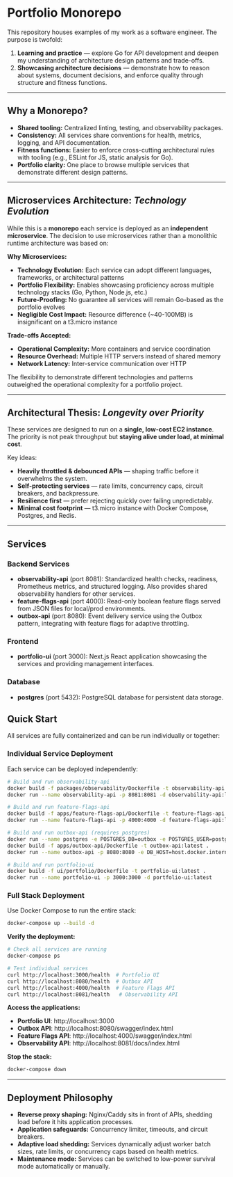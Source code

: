 # Portfolio Monorepo

This repository houses examples of my work as a software engineer. The purpose is twofold:

1. **Learning and practice** — explore Go for API development and deepen my understanding of architecture design patterns and trade-offs.
2. **Showcasing architecture decisions** — demonstrate how to reason about systems, document decisions, and enforce quality through structure and fitness functions.

---

## Why a Monorepo?

* **Shared tooling:** Centralized linting, testing, and observability packages.
* **Consistency:** All services share conventions for health, metrics, logging, and API documentation.
* **Fitness functions:** Easier to enforce cross-cutting architectural rules with tooling (e.g., ESLint for JS, static analysis for Go).
* **Portfolio clarity:** One place to browse multiple services that demonstrate different design patterns.

---

## Microservices Architecture: *Technology Evolution*

While this is a **monorepo** each service is deployed as an **independent microservice**. The decision to use microservices rather than a monolithic runtime architecture was based on:

**Why Microservices:**
* **Technology Evolution:** Each service can adopt different languages, frameworks, or architectural patterns
* **Portfolio Flexibility:** Enables showcasing proficiency across multiple technology stacks (Go, Python, Node.js, etc.)
* **Future-Proofing:** No guarantee all services will remain Go-based as the portfolio evolves
* **Negligible Cost Impact:** Resource difference (~40-100MB) is insignificant on a t3.micro instance

**Trade-offs Accepted:**
* **Operational Complexity:** More containers and service coordination
* **Resource Overhead:** Multiple HTTP servers instead of shared memory
* **Network Latency:** Inter-service communication over HTTP

The flexibility to demonstrate different technologies and patterns outweighed the operational complexity for a portfolio project.

---

## Architectural Thesis: *Longevity over Priority*

These services are designed to run on a **single, low-cost EC2 instance**.
The priority is not peak throughput but **staying alive under load, at minimal cost**.

Key ideas:

* **Heavily throttled & debounced APIs** — shaping traffic before it overwhelms the system.
* **Self-protecting services** — rate limits, concurrency caps, circuit breakers, and backpressure.
* **Resilience first** — prefer rejecting quickly over failing unpredictably.
* **Minimal cost footprint** — t3.micro instance with Docker Compose, Postgres, and Redis.

---

## Services

### Backend Services

* **observability-api** (port 8081): Standardized health checks, readiness, Prometheus metrics, and structured logging. Also provides shared observability handlers for other services.
* **feature-flags-api** (port 4000): Read-only boolean feature flags served from JSON files for local/prod environments.
* **outbox-api** (port 8080): Event delivery service using the Outbox pattern, integrating with feature flags for adaptive throttling.

### Frontend

* **portfolio-ui** (port 3000): Next.js React application showcasing the services and providing management interfaces.

### Database

* **postgres** (port 5432): PostgreSQL database for persistent data storage.

## Quick Start

All services are fully containerized and can be run individually or together:

### Individual Service Deployment

Each service can be deployed independently:

```bash
# Build and run observability-api
docker build -f packages/observability/Dockerfile -t observability-api:latest .
docker run --name observability-api -p 8081:8081 -d observability-api:latest

# Build and run feature-flags-api  
docker build -f apps/feature-flags-api/Dockerfile -t feature-flags-api:latest .
docker run --name feature-flags-api -p 4000:4000 -d feature-flags-api:latest

# Build and run outbox-api (requires postgres)
docker run --name postgres -e POSTGRES_DB=outbox -e POSTGRES_USER=postgres -e POSTGRES_PASSWORD=password -p 5432:5432 -d postgres:15
docker build -f apps/outbox-api/Dockerfile -t outbox-api:latest .
docker run --name outbox-api -p 8080:8080 -e DB_HOST=host.docker.internal -e DB_PORT=5432 -e DB_USER=postgres -e DB_PASSWORD=password -e DB_NAME=outbox -e DB_SSLMODE=disable --add-host=host.docker.internal:host-gateway -d outbox-api:latest

# Build and run portfolio-ui
docker build -f ui/portfolio/Dockerfile -t portfolio-ui:latest .
docker run --name portfolio-ui -p 3000:3000 -d portfolio-ui:latest
```

### Full Stack Deployment

Use Docker Compose to run the entire stack:

```bash
docker-compose up --build -d
```

**Verify the deployment:**
```bash
# Check all services are running
docker-compose ps

# Test individual services
curl http://localhost:3000/health  # Portfolio UI
curl http://localhost:8080/health  # Outbox API
curl http://localhost:4000/health  # Feature Flags API
curl http://localhost:8081/health   # Observability API
```

**Access the applications:**
- **Portfolio UI**: http://localhost:3000
- **Outbox API**: http://localhost:8080/swagger/index.html
- **Feature Flags API**: http://localhost:4000/swagger/index.html
- **Observability API**: http://localhost:8081/docs/index.html

**Stop the stack:**
```bash
docker-compose down
```

---

## Deployment Philosophy

* **Reverse proxy shaping:** Nginx/Caddy sits in front of APIs, shedding load before it hits application processes.
* **Application safeguards:** Concurrency limiter, timeouts, and circuit breakers.
* **Adaptive load shedding:** Services dynamically adjust worker batch sizes, rate limits, or concurrency caps based on health metrics.
* **Maintenance mode:** Services can be switched to low-power survival mode automatically or manually.
